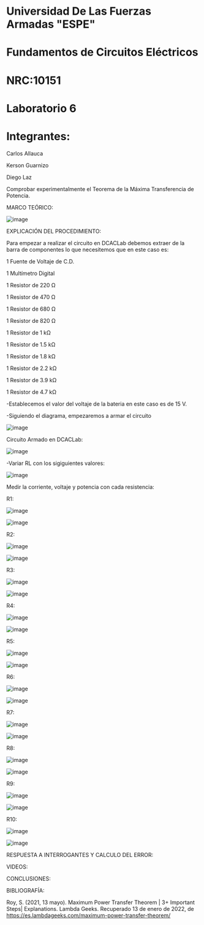 # Universidad De Las Fuerzas Armadas "ESPE"

# Fundamentos de Circuitos Eléctricos 
# NRC:10151
# Laboratorio 6

 # Integrantes:
 Carlos Allauca
 
 Kerson Guarnizo
 
 Diego Laz

Comprobar experimentalmente el Teorema de la Máxima Transferencia de Potencia.

MARCO TEÓRICO:

![image](https://user-images.githubusercontent.com/93835463/149447974-43de38c2-2054-4dfe-ac53-01f5e8bada02.png)

EXPLICACIÓN DEL PROCEDIMIENTO:

Para empezar a realizar el circuito en DCACLab debemos extraer de la barra de componentes lo que necesitemos que en este caso es:

1 Fuente de Voltaje de C.D.

1 Multímetro Digital

1 Resistor de 220 Ω

1 Resistor de 470 Ω

1 Resistor de 680 Ω

1 Resistor de 820 Ω

1 Resistor de 1 kΩ

1 Resistor de 1.5 kΩ

1 Resistor de 1.8 kΩ

1 Resistor de 2.2 kΩ

1 Resistor de 3.9 kΩ

1 Resistor de 4.7 kΩ

-Establecemos el valor del voltaje de la bateria en este caso es de 15 V.

-Siguiendo el diagrama, empezaremos a armar el circuito 

![image](https://user-images.githubusercontent.com/93835463/149446564-cf1e35e9-19c1-43b5-957a-4349fc045dc5.png)

Circuito Armado en DCACLab:

![image](https://user-images.githubusercontent.com/93835463/149446653-1e287921-9f8b-4da7-8d2c-e8be10c1e6c8.png)

-Variar RL con los sigiguientes valores:

![image](https://user-images.githubusercontent.com/93835463/149446716-0c3f5e74-f5a2-4324-ad29-709b8380251a.png)

Medir la corriente, voltaje y potencia con cada resistencia:

R1:

![image](https://user-images.githubusercontent.com/93835463/149446762-8f8dd1db-bdfe-4327-8515-03f4654fda83.png)

![image](https://user-images.githubusercontent.com/93835463/149446775-4869e29c-d118-4957-a7b6-f539b386f264.png)

R2:

![image](https://user-images.githubusercontent.com/93835463/149446802-e542fcf9-ab45-4895-9b01-b35c1d3bd936.png)

![image](https://user-images.githubusercontent.com/93835463/149446788-92e0c02a-f3ce-454c-8231-6a92678b8217.png)

R3:

![image](https://user-images.githubusercontent.com/93835463/149446838-8f364665-d095-4f9d-a072-abd708f450ec.png)

![image](https://user-images.githubusercontent.com/93835463/149446849-a8063385-828b-4752-b1d2-b6d638abb46b.png)

R4:

![image](https://user-images.githubusercontent.com/93835463/149446874-e482e97c-e983-4288-8634-637b485e15cf.png)

![image](https://user-images.githubusercontent.com/93835463/149446880-f125b190-d40a-4d60-afd0-7fdb778c509b.png)

R5:

![image](https://user-images.githubusercontent.com/93835463/149446898-998c3a74-93ab-4efe-b0b9-16c6dd49ee32.png)

![image](https://user-images.githubusercontent.com/93835463/149446914-dfcfe99a-f903-4ccf-ba41-1bea6c9b7bcc.png)

R6:

![image](https://user-images.githubusercontent.com/93835463/149446937-1eac4eaa-21f1-4197-b9f1-663e7c86de19.png)

![image](https://user-images.githubusercontent.com/93835463/149446945-bfa0bcdb-7f3c-4dd7-bbab-a27837718756.png)

R7:

![image](https://user-images.githubusercontent.com/93835463/149446963-f0ba4234-7cd4-424c-ac24-183029afd6d5.png)

![image](https://user-images.githubusercontent.com/93835463/149446971-71840360-8e81-4b5c-9c5a-02eef7e24008.png)

R8:

![image](https://user-images.githubusercontent.com/93835463/149446986-78128c7c-dc87-48f9-a6ab-dc43553ad941.png)

![image](https://user-images.githubusercontent.com/93835463/149446996-c46f08c0-9cbe-4e3d-a048-a374bee1a2f4.png)

R9:

![image](https://user-images.githubusercontent.com/93835463/149447053-afe30eaa-5fb2-4913-80b8-4653a42ff4a4.png)

![image](https://user-images.githubusercontent.com/93835463/149447064-5c5e734f-8275-467e-9692-8752a8f14aa4.png)

R10:

![image](https://user-images.githubusercontent.com/93835463/149447084-92c07589-6d1e-4fb1-a5fd-346d266361f6.png)

![image](https://user-images.githubusercontent.com/93835463/149447088-6743e440-e899-4151-a69b-8d7eb8b3819a.png)


RESPUESTA A INTERROGANTES Y CALCULO DEL ERROR:

VIDEOS:

CONCLUSIONES:

BIBLIOGRAFÍA:

Roy, S. (2021, 13 mayo). Maximum Power Transfer Theorem | 3+ Important Steps| Explanations. Lambda Geeks. Recuperado 13 de enero de 2022, de https://es.lambdageeks.com/maximum-power-transfer-theorem/
